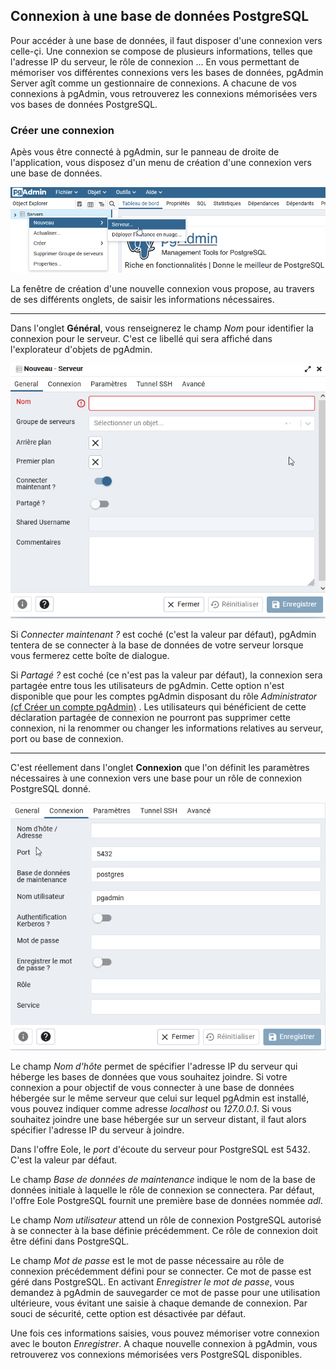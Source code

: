 ## Connexion à une base de données PostgreSQL
Pour accéder à une base de données, il faut disposer d'une connexion vers celle-çi. Une connexion se compose de plusieurs informations, telles que l'adresse IP du serveur, le rôle de connexion ...
En vous permettant de mémoriser vos différentes connexions vers les bases de données, pgAdmin Server agît comme un gestionnaire de connexions.
A chacune de vos connexions à pgAdmin, vous retrouverez les connexions mémorisées vers vos bases de données PostgreSQL.

### Créer une connexion
Apès vous être connecté à pgAdmin, sur le panneau de droite de l'application, vous disposez d'un menu de création d'une connexion vers une base de données.

![new_connexion](./img/new-connexion.png)


La fenêtre de création d'une nouvelle connexion vous propose, au travers de ses différents onglets, de saisir les 
informations nécessaires.

---
Dans l'onglet **Général**, vous renseignerez le champ *Nom* pour identifier la connexion pour le serveur. C'est ce libellé qui sera affiché dans 
l'explorateur d'objets de pgAdmin.

![general-new_connexion](./img/general-new-connexion.png)

Si *Connecter maintenant ?* est coché (c'est la valeur par défaut), pgAdmin tentera de se connecter à la base de données de votre serveur lorsque vous fermerez cette boîte de dialogue.

Si *Partagé ?* est coché (ce n'est pas la valeur par défaut), la connexion sera partagée entre tous les utilisateurs de pgAdmin.
Cette option n'est disponible que pour les comptes pgAdmin disposant du rôle *Administrator* [(cf Créer un compte pgAdmin)](https://github.com/MTES-MCT/accompagnement-postgresql/blob/main/docs/utilisateurs/connexions-pgadmin.md#cr%C3%A9er-un-nouveau-compte-de-connexion) . Les utilisateurs qui bénéficient de 
cette déclaration partagée de connexion ne pourront pas supprimer cette connexion, ni la renommer ou changer les informations relatives au serveur, port ou base de connexion.

---
C'est réellement dans l'onglet **Connexion** que l'on définit les paramètres nécessaires à une connexion vers une base pour un rôle de connexion PostgreSQL donné.

![connexion-new_connexion](./img/connexion-new-connexion.png)

Le champ *Nom d'hôte* permet de spécifier l'adresse IP du serveur qui héberge les bases de données que vous souhaitez joindre.
Si votre connexion a pour objectif de vous connecter à une base de données hébergée sur le même serveur que celui sur lequel pgAdmin est installé,
vous pouvez indiquer comme adresse *localhost* ou *127.0.0.1*. Si vous souhaitez joindre une base hébergée sur un serveur distant, il faut alors spécifier l'adresse IP du serveur à joindre.

Dans l'offre Eole, le *port* d'écoute du serveur pour PostgreSQL est 5432. C'est la valeur par défaut.

Le champ *Base de données de maintenance* indique le nom de la base de données initiale à laquelle le rôle de connexion se connectera.
Par défaut, l'offre Eole PostgreSQL fournit une première base de données nommée *adl*.

Le champ *Nom utilisateur* attend un rôle de connexion PostgreSQL autorisé à se connecter à la base définie précédemment. Ce rôle de connexion doit être défini dans
PostgreSQL.

Le champ *Mot de passe* est le mot de passe nécessaire au rôle de connexion précédemment défini pour se connecter. Ce mot de passe est géré dans PostgreSQL. En activant *Enregistrer le mot de passe*, vous demandez à pgAdmin de 
sauvegarder ce mot de passe pour une utilisation ultérieure, vous évitant une saisie à chaque demande de connexion. Par souci de sécurité, cette option est désactivée par défaut.

Une fois ces informations saisies, vous pouvez mémoriser votre connexion avec le bouton *Enregistrer*. A chaque nouvelle connexion à pgAdmin, vous
retrouverez vos connexions mémorisées vers PostgreSQL disponibles.
